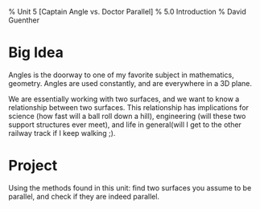 % Unit 5 [Captain Angle vs. Doctor Parallel]
% 5.0 Introduction
% David Guenther

# Big Idea

Angles is the doorway to one of my favorite subject in mathematics, geometry. Angles are used constantly, and are everywhere in a 3D plane.

We are essentially working with two surfaces, and we want to know a relationship between two surfaces. This relationship has implications for science (how fast will a ball roll down a hill), engineering (will these two support structures ever meet), and life in general(will I get to the other railway track if I keep walking ;).

# Project

Using the methods found in this unit: find two surfaces you assume to be parallel, and check if they are indeed parallel.
